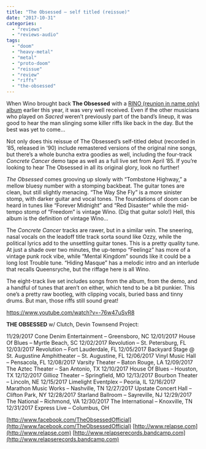 ```yaml
---
title: "The Obsessed – self titled (reissue)"
date: "2017-10-31"
categories: 
  - "reviews"
  - "reviews-audio"
tags: 
  - "doom"
  - "heavy-metal"
  - "metal"
  - "proto-doom"
  - "reissue"
  - "review"
  - "riffs"
  - "the-obsessed"
---
```


When Wino brought back **The Obsessed** with a [RINO (reunion in name only) album](https://hellbound.ca/2017/03/the-obsessed-sacred/) earlier this year, it was very well received. Even if the other musicians who played on _Sacred_ weren’t previously part of the band’s lineup, it was good to hear the man slinging some killer riffs like back in the day. But the best was yet to come…

Not only does this reissue of The Obsessed’s self-titled debut (recorded in ’85, released in ’90) include remastered versions of the original nine songs, but there’s a whole buncha extra goodies as well, including the four-track _Concrete Cancer_ demo tape as well as a full live set from April ’85. If you’re looking to hear The Obsessed in all its original glory, look no further!

_The Obsessed_ comes grooving up slowly with “Tombstone Highway,” a mellow bluesy number with a stomping backbeat. The guitar tones are clean, but still slightly menacing. “The Way She Fly” is a more sinister stomp, with darker guitar and vocal tones. The foundations of doom can be heard in tunes like “Forever Midnight” and “Red Disaster” while the mid-tempo stomp of “Freedom” is vintage Wino. (Dig that guitar solo!) Hell, this album is the definition of vintage Wino…

The _Concrete Cancer_ tracks are rawer, but in a similar vein. The sneering, nasal vocals on the leadoff title track sorta sound like Ozzy, while the political lyrics add to the unsettling guitar tones. This is a pretty quality tune. At just a shade over two minutes, the up-tempo “Feelingz” has more of a vintage punk rock vibe, while “Mental Kingdom” sounds like it could be a long lost Trouble tune. “Hiding Masque” has a melodic intro and an interlude that recalls Queensryche, but the riffage here is all Wino.

The eight-track live set includes songs from the album, from the demo, and a handful of tunes that aren’t on either, which tend to be a bit punkier. This one’s a pretty raw bootleg, with clipping vocals, buried bass and tinny drums. But man, those riffs still sound great!

https://www.youtube.com/watch?v=-76w47uSvR8

**THE OBSESSED** w/ Clutch, Devin Townsend Project:

11/29/2017 Cone Denim Entertainment – Greensboro, NC 12/01/2017 House Of Blues – Myrtle Beach, SC 12/02/2017 Revolution – St. Petersburg, FL 12/03/2017 Revolution – Fort Lauderdale, FL 12/05/2017 Backyard Stage @ St. Augustine Amphitheater – St. Augustine, FL 12/06/2017 Vinyl Music Hall – Pensacola, FL 12/08/2017 Varsity Theater – Baton Rouge, LA 12/09/2017 The Aztec Theater – San Antonio, TX 12/10/2017 House Of Blues – Houston, TX 12/12/2017 Gillioz Theater – Springfield, MO 12/13/2017 Bourbon Theater – Lincoln, NE 12/15/2017 Limelight Eventplex – Peoria, IL 12/16/2017 Marathon Music Works – Nashville, TN 12/27/2017 Upstate Concert Hall – Clifton Park, NY 12/28/2017 Starland Ballroom – Sayreville, NJ 12/29/2017 The National – Richmond, VA 12/30/2017 The International – Knoxville, TN 12/31/2017 Express Live – Columbus, OH

[http://www.facebook.com/TheObsessedOfficial](http://www.facebook.com/TheObsessedOfficial) [http://www.relapse.com](http://www.relapse.com) [http://www.relapserecords.bandcamp.com](http://www.relapserecords.bandcamp.com)
